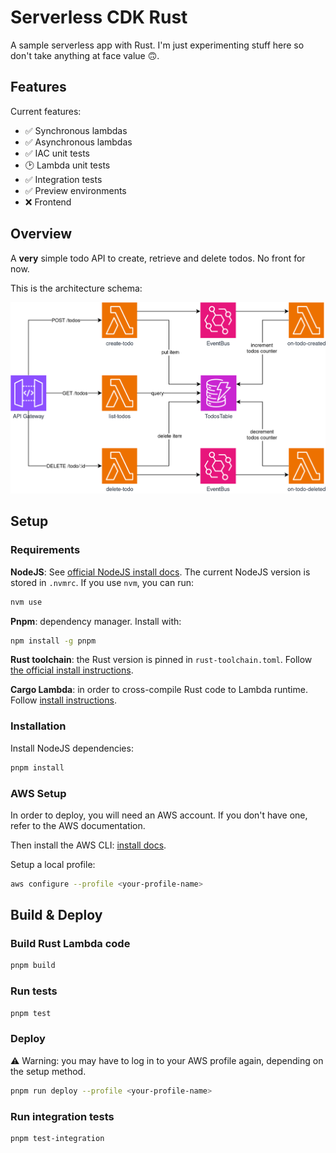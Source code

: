 # Serverless CDK Rust

A sample serverless app with Rust. I'm just experimenting stuff here so don't take anything at face value 🙃.

## Features

Current features:

- ✅ Synchronous lambdas
- ✅ Asynchronous lambdas
- ✅ IAC unit tests
- 🕑 Lambda unit tests
- ✅ Integration tests
- ✅ Preview environments
- ❌ Frontend

## Overview

A **very** simple todo API to create, retrieve and delete todos. No front for now.

This is the architecture schema:

![Todo API schema](./docs/img/rust-cdk-serverless.png)

## Setup

### Requirements

**NodeJS**: See [official NodeJS install docs](https://nodejs.org/en/learn/getting-started/how-to-install-nodejs). The current NodeJS version is stored in `.nvmrc`. If you use `nvm`, you can run:

```bash
nvm use
```

**Pnpm**: dependency manager. Install with:

```bash
npm install -g pnpm
```

**Rust toolchain**: the Rust version is pinned in `rust-toolchain.toml`. Follow [the official install instructions](https://www.rust-lang.org/tools/install).

**Cargo Lambda**: in order to cross-compile Rust code to Lambda runtime. Follow [install instructions](https://www.cargo-lambda.info/guide/installation.html).

### Installation

Install NodeJS dependencies:

```bash
pnpm install
```

### AWS Setup

In order to deploy, you will need an AWS account. If you don't have one, refer to the AWS documentation.

Then install the AWS CLI: [install docs](https://docs.aws.amazon.com/cli/latest/userguide/getting-started-install.html).

Setup a local profile:

```bash
aws configure --profile <your-profile-name>
```

## Build & Deploy

### Build Rust Lambda code

```bash
pnpm build
```

### Run tests

```bash
pnpm test
```

### Deploy

⚠ Warning: you may have to log in to your AWS profile again, depending on the setup method.

```bash
pnpm run deploy --profile <your-profile-name>
```

### Run integration tests

```bash
pnpm test-integration
```
